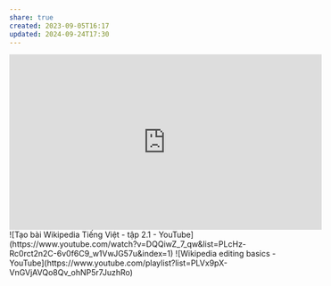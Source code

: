 ```yaml
---
share: true
created: 2023-09-05T16:17
updated: 2024-09-24T17:30
---
```

<iframe width="560" height="315" src="https://www.youtube.com/embed/playlist?list=PLuC9_EqBCEM-yzf3jeFkRTf_zzlIoEuav" title="YouTube video player" frameborder="0" allow="accelerometer; autoplay; clipboard-write; encrypted-media; gyroscope; picture-in-picture; web-share" referrerpolicy="strict-origin-when-cross-origin" allowfullscreen></iframe>
![Tạo bài Wikipedia Tiếng Việt - tập 2.1 - YouTube](https://www.youtube.com/watch?v=DQQiwZ_7_qw&list=PLcHz-Rc0rct2n2C-6v0f6C9_w1VwJG57u&index=1)
![Wikipedia editing basics - YouTube](https://www.youtube.com/playlist?list=PLVx9pX-VnGVjAVQo8Qv_ohNP5r7JuzhRo)
